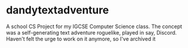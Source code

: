 # dandytextadventure
A school CS Project for my IGCSE Computer Science class. The concept was a self-generating text adventure roguelike, played in say, Discord. Haven't felt the urge to work on it anymore, so I've archived it
